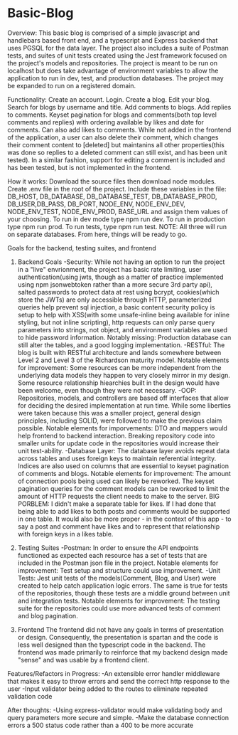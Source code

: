 # Basic-Blog
Overview:
This basic blog is comprised of a simple javascript and handlebars based front end, and a typescript and Express backend that uses PGSQL for the data layer. The project 
also includes a suite of Postman tests, and suites of unit tests created using the Jest framework focused on the project's models and repositories. The project is meant to 
be run on localhost but does take advantage of environment variables to allow the application to run in dev, test, and production databases. The project may be expanded
to run on a registered domain.

Functionality:
Create an account. Login. Create a blog. Edit your blog. Search for blogs by username and title. Add comments to blogs. Add replies to comments. Keyset pagination for 
blogs and comments(both top level comments and replies) with ordering available by likes and date for comments. Can also add likes to comments. While not added in the 
frontend of the application, a user can also delete their comment, which changes their comment content to [deleted] but maintanins all other properties(this was done
so replies to a deleted comment can still exist, and has been unit tested). In a similar fashion, support for editing a comment is included and has been tested, but is not
implemented in the frontend. 

How it works:
Download the source files then download node modules. Create .env file in the root of the project. Include these variables in the file: DB_HOST, DB_DATABASE, DB_DATABASE_TEST, 
DB_DATABASE_PROD, DB_USER,DB_PASS, DB_PORT, NODE_ENV, NODE_ENV_DEV, NODE_ENV_TEST, NODE_ENV_PROD, BASE_URL and assign them values of your choosing. To run in dev mode type
npm run dev. To run in production type npm run prod. To run tests, type npm run test. NOTE: All three will run on separate databases. From here, things will be ready to go.


Goals for the backend, testing suites, and frontend
1. Backend Goals
  -Security: While not having an option to run the project in a "live" envrionment, the project has basic rate limiting, user authentication(using jwts, though
             as a matter of practice implemented using npm jsonwebtoken rather than a more secure 3rd party api), salted passwords to protect data at rest using bcrypt, 
             cookies(which store the JWTs) are only accessible through HTTP, parameterized queries help prevent sql injection, a basic content security policy is setup to help                with XSS(with some unsafe-inline being available for inline styling, but not inline scripting), http requests can only parse query parameters into strings,
             not object, and environment variables are used to hide password information. 
             Notably missing: Production database can still alter the tables, and a good logging implementation. 
   -RESTful: The blog is built with RESTful architecture and lands somewhere between Level 2 and Level 3 of the Richardson maturity model.
             Notable elements for improvement: Some resources can be more independent from the underlying data models they happen to very closely mirror in my design. 
                                               Some resource relationship hiearchies built in the design would have been welcome, even though they were not necessary.
  -OOP: Repositories, models, and controllers are based off interfaces that allow for deciding the desired implementation at run time. While some liberties were 
                  taken because this was a smaller project, general design principles, including SOLID, were followed to make the previous claim possible.
              Notable elements for imporvements: DTO and mappers would help frontend to backend interaction. Breaking repository code into smaller units for update
                                                 code in the repositories would increase their unit test-ability. 
  -Database Layer: The database layer avoids repeat data across tables and uses foreign keys to maintain referential integrity. Indices are also used on columns
                   that are essential to keyset pagination of comments and blogs.
                   Notable elements for improvement: The amount of connection pools being used can likely be reworked. The keyset pagination queries for the comment models can 
                   be reworked to limit the amount of HTTP requests the client needs to make to the server.
                   BIG PORBLEM: I didn't make a separate table for likes. If I had done that being able to add likes to both posts and comments would be supported in one table. It would also be more proper - in the context of this app - to say a post and comment have likes and to represent that relationship with foreign keys in a likes table.

2. Testing Suites
   -Postman: In order to ensure the API endpoints functioned as expected each resource has a set of tests that are included in the Postman json file in the project.
             Notable elements for improvement: Test setup and structure could use improvement.
   -Unit Tests: Jest unit tests of the models(Comment, Blog, and User) were created to help catch application logic errors. The same is true for tests of the
                repositories, though these tests are a middle ground between unit and integration tests. 
                Notable elements for improvement: The testing suite for the repositories could use more advanced tests of comment and blog pagination.
   

3. Frontend
   The frontend did not have any goals in terms of presentation or design. Consequently, the presentation is spartan and the code is less well designed than the typescript 
   code in the backend. The frontend was made primarily to reinforce that my backend design made "sense" and was usable by a frontend client. 
   
   
Features/Refactors in Progress:
   -An extensible error handler middleware that makes it easy to throw errors and send the correct http response to the user
   -Input validator being added to the routes to eliminate repeated validation code

After thoughts:
   -Using express-validator would make validating body and query parameters more secure and simple.
   -Make the database connection errors a 500 status code rather than a 400 to be more accurate

